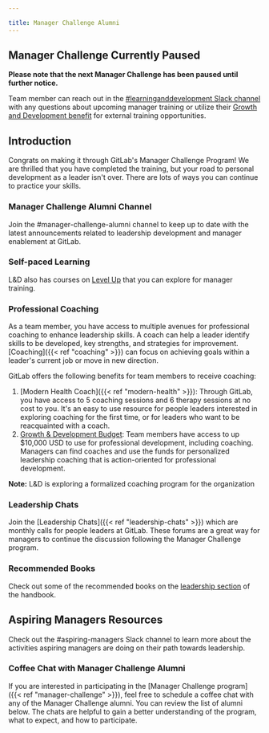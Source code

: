 ```yaml
---

title: Manager Challenge Alumni
---
```


## Manager Challenge Currently Paused

**Please note that the next Manager Challenge has been paused until further notice.**

Team member can reach out in the [#learninganddevelopment Slack channel](https://app.slack.com/client/T02592416/CMRAWQ97W) with any questions about upcoming manager training or utilize their [Growth and Development benefit](/handbook/total-rewards/benefits/general-and-entity-benefits/growth-and-development) for external training opportunities.

## Introduction

Congrats on making it through GitLab's Manager Challenge Program! We are thrilled that you have completed the training, but your road to personal development as a leader isn't over. There are lots of ways you can continue to practice your skills.

### Manager Challenge Alumni Channel

Join the #manager-challenge-alumni channel to keep up to date with the latest announcements related to leadership development and manager enablement at GitLab.

### Self-paced Learning

L&D also has courses on [Level Up](https://levelup.gitlab.com/learn/dashboard) that you can explore for manager training.

### Professional Coaching

As a team member, you have access to multiple avenues for professional coaching to enhance leadership skills. A coach can help a leader identify skills to be developed, key strengths, and strategies for improvement. [Coaching]({{< ref "coaching" >}}) can focus on achieving goals within a leader's current job or move in new direction.

GitLab offers the following benefits for team members to receive coaching:

1. [Modern Health Coach]({{< ref "modern-health" >}}): Through GitLab, you have access to 5 coaching sessions and 6 therapy sessions at no cost to you. It's an easy to use resource for people leaders interested in exploring coaching for the first time, or for leaders who want to be reacquainted with a coach.
1. [Growth & Development Budget](/handbook/total-rewards/benefits/general-and-entity-benefits/growth-and-development): Team members have access to up $10,000 USD to use for professional development, including coaching. Managers can find coaches and use the funds for personalized leadership coaching that is action-oriented for professional development.

**Note:** L&D is exploring a formalized coaching program for the organization

### Leadership Chats

Join the [Leadership Chats]({{< ref "leadership-chats" >}}) which are monthly calls for people leaders at GitLab. These forums are a great way for managers to continue the discussion following the Manager Challenge program.

### Recommended Books

Check out some of the recommended books on the [leadership section](/handbook/leadership#books) of the handbook.

## Aspiring Managers Resources

Check out the #aspiring-managers Slack channel to learn more about the activities aspiring managers are doing on their path towards leadership.

### Coffee Chat with Manager Challenge Alumni

If you are interested in participating in the [Manager Challenge program]({{< ref "manager-challenge" >}}), feel free to schedule a coffee chat with any of the Manager Challenge alumni. You can review the list of alumni below. The chats are helpful to gain a better understanding of the program, what to expect, and how to participate.




